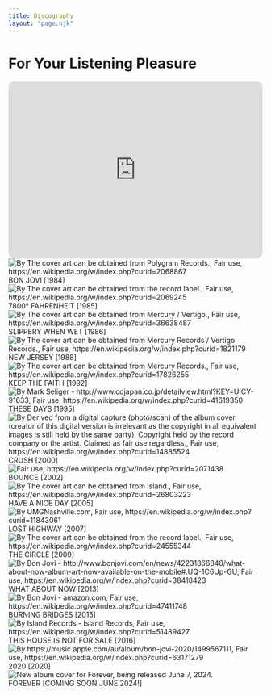 ```yaml
---
title: Discography
layout: "page.njk"
---
```


# For Your Listening Pleasure
<p></p>
<p></p>
<iframe class="spotify" style="border-radius:12px" src="https://open.spotify.com/embed/artist/58lV9VcRSjABbAbfWS6skp?utm_source=generator&theme=0" width="100%" height="352" frameBorder="0" allowfullscreen="" allow="autoplay; clipboard-write; encrypted-media; fullscreen; picture-in-picture" loading="lazy"></iframe>

<div class="discography">
<div class="space">
<div class="container">
  <img src="../img/Bon_Jovi_Album.jpg" alt="By The cover art can be obtained from Polygram Records., Fair use, https://en.wikipedia.org/w/index.php?curid=2068867" class="image">
  <div class="overlay">
    <div class="text">BON JOVI [1984]</div>
  </div>
</div>
</div>
<div class="space">
<div class="container">
  <img src="../img/Bon_Jovi_7800_Fahrenheit.jpg" alt="By The cover art can be obtained from the record label., Fair use, https://en.wikipedia.org/w/index.php?curid=2069245" class="image">
  <div class="overlay">
    <div class="text">7800° FAHRENHEIT [1985]</div>
  </div>
</div>
</div>
<div class="space">
<div class="container">
  <img src="../img/Bon_jovi_slippery_when_wet.jpg" alt="By The cover art can be obtained from Mercury / Vertigo., Fair use, https://en.wikipedia.org/w/index.php?curid=36638487" class="image">
  <div class="overlay">
    <div class="text">SLIPPERY WHEN WET [1986]</div>
  </div>
</div>
</div>
<div class="space">
<div class="container">
  <img src="../img/Bon_Jovi_New_Jersey.jpg" alt="By The cover art can be obtained from Mercury Records / Vertigo Records., Fair use, https://en.wikipedia.org/w/index.php?curid=1821179" class="image">
  <div class="overlay">
    <div class="text">NEW JERSEY [1988]</div>
  </div>
</div>
</div>
<div class="space">
<div class="container">
  <img src="../img/Keep_The_Faith_(Bon_Jovi_album_-_cover_art).jpg" alt="By The cover art can be obtained from Mercury Records., Fair use, https://en.wikipedia.org/w/index.php?curid=17826255" class="image">
  <div class="overlay">
    <div class="text">KEEP THE FAITH [1992]</div>
  </div>
</div>
</div>
<div class="space">
<div class="container">
  <img src="../img/Bon_Jovi_-_These_Days_(1995)_Front_Cover.jpg" alt="By Mark Seliger - http://www.cdjapan.co.jp/detailview.html?KEY=UICY-91633, Fair use, https://en.wikipedia.org/w/index.php?curid=41619350" class="image">
  <div class="overlay">
    <div class="text">THESE DAYS [1995]</div>
  </div>
</div>
</div>
<div class="space">
<div class="container">
  <img src="../img/BonJoviCrushalbumcover.jpg" alt="By Derived from a digital capture (photo/scan) of the album cover (creator of this digital version is irrelevant as the copyright in all equivalent images is still held by the same party). Copyright held by the record company or the artist. Claimed as fair use regardless., Fair use, https://en.wikipedia.org/w/index.php?curid=14885524" class="image">
  <div class="overlay">
    <div class="text">CRUSH [2000]</div>
  </div>
</div>
</div>
<div class="space">
<div class="container">
  <img src="../img/Bon_Jovi_Bounce.jpg" alt="Fair use, https://en.wikipedia.org/w/index.php?curid=2071438" class="image">
  <div class="overlay">
    <div class="text">BOUNCE [2002]</div>
  </div>
</div>
</div>
<div class="space">
<div class="container">
  <img src="../img/Have_a_Nice_Day_Bon_Jovi_album.jpg" alt="By The cover art can be obtained from Island., Fair use, https://en.wikipedia.org/w/index.php?curid=26803223" class="image">
  <div class="overlay">
    <div class="text">HAVE A NICE DAY [2005]</div>
  </div>
</div>
</div>
<div class="space">
<div class="container">
  <img src="../img/Lost_Highway.jpg" alt="By UMGNashville.com, Fair use, https://en.wikipedia.org/w/index.php?curid=11843061" class="image">
  <div class="overlay">
    <div class="text">LOST HIGHWAY [2007]</div>
  </div>
</div>
</div>
<div class="space">
<div class="container">
  <img src="../img/Bon_Jovi_-_The_Circle.jpg" alt="By The cover art can be obtained from the record label., Fair use, https://en.wikipedia.org/w/index.php?curid=24555344" class="image">
  <div class="overlay">
    <div class="text">THE CIRCLE [2009]</div>
  </div>
</div>
</div>
<div class="space">
<div class="container">
  <img src="../img/Bon_Jovi_What_About_Now.png" alt="By Bon Jovi - http://www.bonjovi.com/en/news/42231866848/what-about-now-album-art-now-available-on-the-mobile#.UQ-1C6Up-GU, Fair use, https://en.wikipedia.org/w/index.php?curid=38418423" class="image">
  <div class="overlay">
    <div class="text">WHAT ABOUT NOW [2013]</div>
  </div>
</div>
</div>
<div class="space">
<div class="container">
  <img src="../img/Bon_Jovi_Burning_Bridges_album_cover.jpg" alt="By Bon Jovi - amazon.com, Fair use, https://en.wikipedia.org/w/index.php?curid=47411748" class="image">
  <div class="overlay">
    <div class="text">BURNING BRIDGES [2015]</div>
  </div>
</div>
</div>
<div class="space">
<div class="container">
  <img src="../img/Artwork_for_Bon_Jovi's_album_This_House_Is_Not_for_Sale.jpg" alt="By Island Records - Island Records, Fair use, https://en.wikipedia.org/w/index.php?curid=51489427" class="image">
  <div class="overlay">
    <div class="text">THIS HOUSE IS NOT FOR SALE [2016]</div>
  </div>
</div>
</div>
<div class="space">
<div class="container">
  <img src="../img/Bon_Jovi_-_Bon_Jovi_2020.png" alt="By https://music.apple.com/au/album/bon-jovi-2020/1499567111, Fair use, https://en.wikipedia.org/w/index.php?curid=63171279" class="image">
  <div class="overlay">
    <div class="text">2020 [2020]</div>
  </div>
</div>
</div>
<div class="space">
<div class="container">
  <img src="../img/Forever.jpg" alt="New album cover for Forever, being released June 7, 2024." class="image">
  <div class="overlay">
    <div class="text">FOREVER [COMING SOON JUNE 2024!]</div>
  </div>
</div>
</div>
</div>
